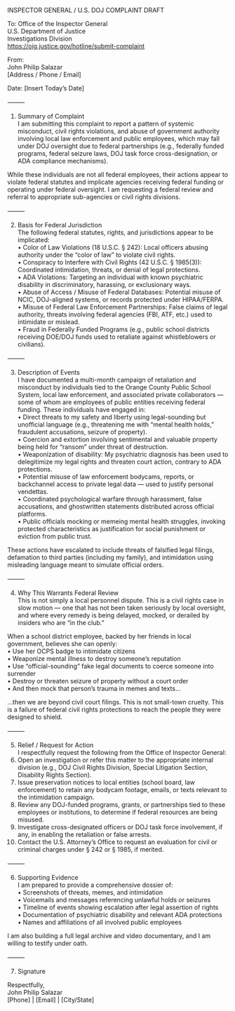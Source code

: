INSPECTOR GENERAL / U.S. DOJ COMPLAINT DRAFT

To:
Office of the Inspector General  
U.S. Department of Justice  
Investigations Division  
https://oig.justice.gov/hotline/submit-complaint

From:  
John Philip Salazar  
[Address / Phone / Email]  

Date: [Insert Today’s Date]  

⸻

1. Summary of Complaint  
I am submitting this complaint to report a pattern of systemic misconduct, civil rights violations, and abuse of government authority involving local law enforcement and public employees, which may fall under DOJ oversight due to federal partnerships (e.g., federally funded programs, federal seizure laws, DOJ task force cross-designation, or ADA compliance mechanisms).

While these individuals are not all federal employees, their actions appear to violate federal statutes and implicate agencies receiving federal funding or operating under federal oversight. I am requesting a federal review and referral to appropriate sub-agencies or civil rights divisions.

⸻

2. Basis for Federal Jurisdiction  
The following federal statutes, rights, and jurisdictions appear to be implicated:  
• Color of Law Violations (18 U.S.C. § 242): Local officers abusing authority under the “color of law” to violate civil rights.  
• Conspiracy to Interfere with Civil Rights (42 U.S.C. § 1985(3)): Coordinated intimidation, threats, or denial of legal protections.  
• ADA Violations: Targeting an individual with known psychiatric disability in discriminatory, harassing, or exclusionary ways.  
• Abuse of Access / Misuse of Federal Databases: Potential misuse of NCIC, DOJ-aligned systems, or records protected under HIPAA/FERPA.  
• Misuse of Federal Law Enforcement Partnerships: False claims of legal authority, threats involving federal agencies (FBI, ATF, etc.) used to intimidate or mislead.  
• Fraud in Federally Funded Programs (e.g., public school districts receiving DOE/DOJ funds used to retaliate against whistleblowers or civilians).  

⸻

3. Description of Events  
I have documented a multi-month campaign of retaliation and misconduct by individuals tied to the Orange County Public School System, local law enforcement, and associated private collaborators — some of whom are employees of public entities receiving federal funding. These individuals have engaged in:  
• Direct threats to my safety and liberty using legal-sounding but unofficial language (e.g., threatening me with “mental health holds,” fraudulent accusations, seizure of property).  
• Coercion and extortion involving sentimental and valuable property being held for “ransom” under threat of destruction.  
• Weaponization of disability: My psychiatric diagnosis has been used to delegitimize my legal rights and threaten court action, contrary to ADA protections.  
• Potential misuse of law enforcement bodycams, reports, or backchannel access to private legal data — used to justify personal vendettas.  
• Coordinated psychological warfare through harassment, false accusations, and ghostwritten statements distributed across official platforms.  
• Public officials mocking or memeing mental health struggles, invoking protected characteristics as justification for social punishment or eviction from public trust.  

These actions have escalated to include threats of falsified legal filings, defamation to third parties (including my family), and intimidation using misleading language meant to simulate official orders.

⸻

4. Why This Warrants Federal Review  
This is not simply a local personnel dispute. This is a civil rights case in slow motion — one that has not been taken seriously by local oversight, and where every remedy is being delayed, mocked, or derailed by insiders who are “in the club.”  

When a school district employee, backed by her friends in local government, believes she can openly:  
• Use her OCPS badge to intimidate citizens  
• Weaponize mental illness to destroy someone’s reputation  
• Use “official-sounding” fake legal documents to coerce someone into surrender  
• Destroy or threaten seizure of property without a court order  
• And then mock that person’s trauma in memes and texts…  

…then we are beyond civil court filings. This is not small-town cruelty. This is a failure of federal civil rights protections to reach the people they were designed to shield.

⸻

5. Relief / Request for Action  
I respectfully request the following from the Office of Inspector General:  
1. Open an investigation or refer this matter to the appropriate internal division (e.g., DOJ Civil Rights Division, Special Litigation Section, Disability Rights Section).  
2. Issue preservation notices to local entities (school board, law enforcement) to retain any bodycam footage, emails, or texts relevant to the intimidation campaign.  
3. Review any DOJ-funded programs, grants, or partnerships tied to these employees or institutions, to determine if federal resources are being misused.  
4. Investigate cross-designated officers or DOJ task force involvement, if any, in enabling the retaliation or false arrests.  
5. Contact the U.S. Attorney’s Office to request an evaluation for civil or criminal charges under § 242 or § 1985, if merited.

⸻

6. Supporting Evidence  
I am prepared to provide a comprehensive dossier of:  
• Screenshots of threats, memes, and intimidation  
• Voicemails and messages referencing unlawful holds or seizures  
• Timeline of events showing escalation after legal assertion of rights  
• Documentation of psychiatric disability and relevant ADA protections  
• Names and affiliations of all involved public employees  

I am also building a full legal archive and video documentary, and I am willing to testify under oath.

⸻

7. Signature  

Respectfully,  
John Philip Salazar  
[Phone] | [Email] | [City/State]
